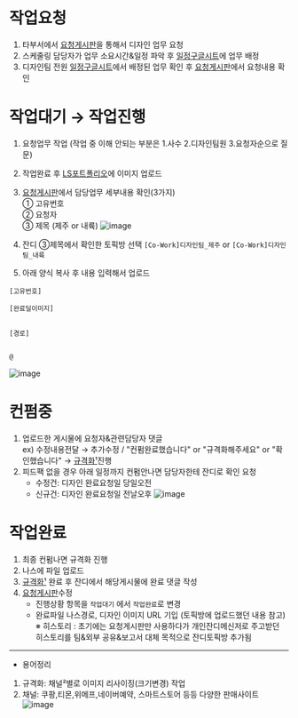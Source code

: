 # 작업요청
1. 타부서에서 [요청게시판](http://work.lscompany-coupon.com/)을 통해서 디자인 업무 요청
2. 스케줄링 담당자가 업무 소요시간&일정 파악 후
[일정구글시트](https://docs.google.com/spreadsheets/d/1rHARTIaFVUQlFAh0GmrXYGwDzV5gOzs2rCFk7EjV1uU/edit#gid=434564153)에 업무 배정
3. 디자인팀 전원 [일정구글시트](https://docs.google.com/spreadsheets/d/1rHARTIaFVUQlFAh0GmrXYGwDzV5gOzs2rCFk7EjV1uU/edit#gid=434564153)에서
   배정된 업무 확인 후 [요청게시판](http://work.lscompany-coupon.com/)에서 요청내용 확인
# 작업대기 → 작업진행
1. 요청업무 작업 (작업 중 이해 안되는 부분은 1.사수 2.디자인팀원 3.요청자순으로 질문)
2. 작업완료 후 [LS포트폴리오](http://ls-artist.com/56)에 이미지 업로드
3. [요청게시판](http://work.lscompany-coupon.com/)에서 담당업무 세부내용 확인(3가지)<br>
   ① 고유번호<br>
   ② 요청자<br>
   ③ 제목 (제주 or 내륙)
   ![image](https://user-images.githubusercontent.com/125810502/232764714-f57e2dff-6491-44db-98f5-18d26d7400ee.png)


4. 잔디 ③제목에서 확인한 토픽방 선택 ``[Co-Work]디자인팀_제주`` or ``[Co-Work]디자인팀_내륙``
5. 아래 양식 복사 후 내용 입력해서 업로드
```
[고유번호]

[완료딜이미지]


[경로]


@
```
![image](https://user-images.githubusercontent.com/125810502/232776111-d904d80f-80de-4d93-8eb8-5a2cbe7c18f6.png)
# 컨펌중
1. 업로드한 게시물에 요청자&관련담당자 댓글<br>
   ex) 수정내용전달 → 추가수정 / "컨펌완료했습니다" or "규격화해주세요" or "확인했습니다" → [규격화¹](https://docs.google.com/spreadsheets/d/1Fl9-FN0RZNVAF4A1eSqmHT-1UMbQSXv3yw4RfKbIA_w/edit#gid=0)진행
2. 피드팩 없을 경우 아래 일정까지 컨펌안나면 담당자한테 잔디로 확인 요청
   - 수정건: 디자인 완료요청일 당일오전
   - 신규건: 디자인 완료요청일 전날오후
   ![image](https://user-images.githubusercontent.com/125810502/233225478-b7efbbf9-f825-476a-9bd3-4e1be34b9159.png)

# 작업완료
1. 최종 컨펌나면 규격화 진행
2. 나스에 파일 업로드
3. [규격화¹](https://docs.google.com/spreadsheets/d/1Fl9-FN0RZNVAF4A1eSqmHT-1UMbQSXv3yw4RfKbIA_w/edit#gid=0) 완료 후 잔디에서 해당게시물에 완료 댓글 작성
4. [요청게시판](http://work.lscompany-coupon.com/)수정
   - 진행상황 항목을 ``작업대기`` 에서 ``작업완료``로 변경
   - 완료파일 나스경로, 디자인 이미지 URL 기입 (토픽방에 업로드했던 내용 참고)<br>
     ※ 히스토리 : 초기에는 요청게시판만 사용하다가 개인잔디메신저로 주고받던 히스토리를 팀&외부 공유&보고서 대체 목적으로 잔디토픽방 추가됨
<hr>

- 용어정리
1. 규격화: 채널²별로 이미지 리사이징(크기변경) 작업
2. 채널: 쿠팡,티몬,위메프,네이버예약, 스마트스토어 등등 다양한 판매사이트
   ![image](https://user-images.githubusercontent.com/125810502/232776464-8ed18c19-8d2d-4c49-a103-58f0f8f8ee77.png)

